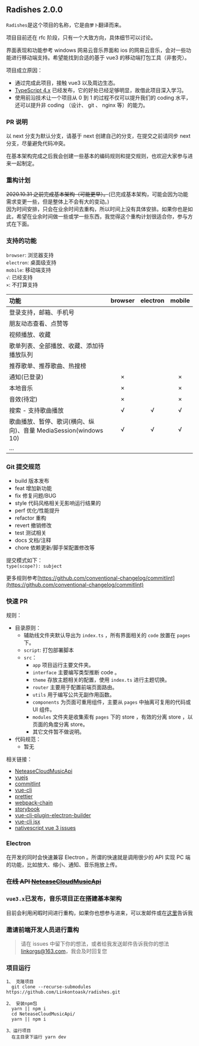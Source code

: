 ## Radishes 2.0.0

`Radishes`是这个项目的名称，它是由`萝卜`翻译而来。

项目目前还在 rfc 阶段，只有一个大致方向，具体细节可以讨论。

界面表现和功能参考 windows 网易云音乐界面和 ios 的网易云音乐，会对一些功能进行移动端支持。希望能找到合适的基于 vue3 的移动端打包工具（非套壳）。

项目成立原因：

- 通过完成此项目，接触 vue3 以及周边生态。
- [TypeScript 4.x](https://github.com/Microsoft/TypeScript) 已经发布，它的好处已经足够明显，故借此项目深入学习。
- 使用前沿技术让一个项目从 0 到 1 的过程不仅可以提升我们的 coding 水平，还可以提升非 coding （设计、 git 、 nginx 等）的能力。

### PR 说明

以 next 分支为默认分支，请基于 next 创建自己的分支，在提交之前请同步 next 分支，尽量避免代码冲突。

在基本架构完成之后我会创建一些基本的编码规则和提交规则，也欢迎大家参与进来一起制定。

### 重构计划

~~2020.10.31 之前完成基本架构（可能更早）。~~(已完成基本架构，可能会因为功能需求变更一些，但是整体上不会有大的变动。)  
因为时间安排，只会在业余时间去重构，所以时间上没有具体安排。如果你也是如此，希望在业余时间做一些或学一些东西，我觉得这个重构计划很适合你，参与方式在下面。

### 支持的功能

`browser`: 浏览器支持  
`electron`: 桌面级支持  
`mobile`: 移动端支持  
`√`: 已经支持  
`×`: 不打算支持

| 功能                                                            | browser | electron | mobile |
| :-------------------------------------------------------------- | :-----: | :------: | :----: |
| 登录支持，邮箱、手机号                                          |         |          |        |
| 朋友动态查看、点赞等                                            |         |          |        |
| 视频播放、收藏                                                  |         |          |        |
| 歌单列表、全部播放、收藏、添加待播放队列                        |         |          |        |
| 推荐歌单、推荐歌曲、热搜榜                                      |         |          |        |
| 通知(已登录)                                                    |    ×    |          |   ×    |
| 本地音乐                                                        |    ×    |          |   ×    |
| 音效(待定)                                                      |    ×    |          |   ×    |
| 搜索 - 支持歌曲播放                                             |    √    |    √     |   √    |
| 歌曲播放、暂停、歌词(横向、纵向)、音量 MediaSession(windows 10) |    √    |    √     |   √    |
| ...                                                             |         |          |        |

### Git 提交规范

- build 版本发布
- feat 增加新功能
- fix 修复问题/BUG
- style 代码风格相关无影响运行结果的
- perf 优化/性能提升
- refactor 重构
- revert 撤销修改
- test 测试相关
- docs 文档/注释
- chore 依赖更新/脚手架配置修改等

提交模式如下：  
`type(scope?): subject`

更多规则参考[https://github.com/conventional-changelog/commitlint](https://github.com/conventional-changelog/commitlint)

### 快速 PR

规则：

- 目录原则：
  - 辅助线文件夹默认导出为 `index.ts` ，所有界面相关的 `code` 放置在 `pages` 下。
  - `script`: 打包部署脚本
  - `src`：
    - `app` 项目运行主要文件夹。
    - `interface` 主要编写类型推断 code 。
    - `theme` 存放主题相关的配置，使用 `index.ts` 进行主题切换。
    - `router` 主要用于配置前端页面路由。
    - `utils` 用于编写公共无副作用函数。
    - `components` 为页面可重用组件，主要从 `pages` 中抽离可复用的代码或 UI 组件。
    - `modules` 文件夹是收集索有 `pages` 下的 store ，有效的分离 store ，以页面的角度分离 store。
    - 其它文件暂不做说明。
- 代码规范：
  - 暂无

相关链接：

- [NeteaseCloudMusicApi](https://github.com/Binaryify/NeteaseCloudMusicApi)
- [vuejs](https://v3.vuejs.org/)
- [commitlint](https://commitlint.js.org/#/)
- [vue-cli](https://cli.vuejs.org/zh/)
- [prettier](https://prettier.io/)
- [webpack-chain](https://github.com/neutrinojs/webpack-chain#getting-started)
- [storybook](https://github.com/storybookjs/storybook/tree/next/app/vue)
- [vue-cli-plugin-electron-builder](https://github.com/nklayman/vue-cli-plugin-electron-builder)
- [vue-cli jsx](https://github.com/vuejs/jsx-next/blob/dev/packages/babel-plugin-jsx/README-zh_CN.md)
- [nativescript vue 3 issues](https://github.com/nativescript-vue/nativescript-vue/issues/583)

### Electron

在开发的同时会快速兼容 Electron 。所谓的快速就是调用很少的 API 实现 PC 端的功能，比如放大、缩小、通知、音乐拖放上传。

### ~~在线 API [NeteaseCloudMusicApi](https://music.linkorg.club/)~~

### `vue3.x`已发布，音乐项目正在搭建基本架构

目前会利用闲暇时间进行重构，如果你也想参与进来，可以发邮件或在[这里](https://github.com/Linkontoask/radishes/issues/6)告诉我

### 邀请前端开发人员进行重构

> 请在 issues 中留下你的想法，或者给我发送邮件告诉我你的想法 [linkorgs@163.com](linkorgs@163.com)，我会及时回复您

### 项目运行

```
1、 克隆项目
  git clone --recurse-submodules https://github.com/Linkontoask/radishes.git

2、 安装npm包
  yarn || npm i
  cd NeteaseCloudMusicApi/
  yarn || npm i

3、运行项目
  在主目录下运行 yarn dev
```
